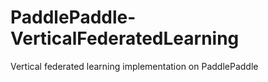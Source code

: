# PaddlePaddle-VerticalFederatedLearning
 Vertical federated learning implementation on PaddlePaddle
